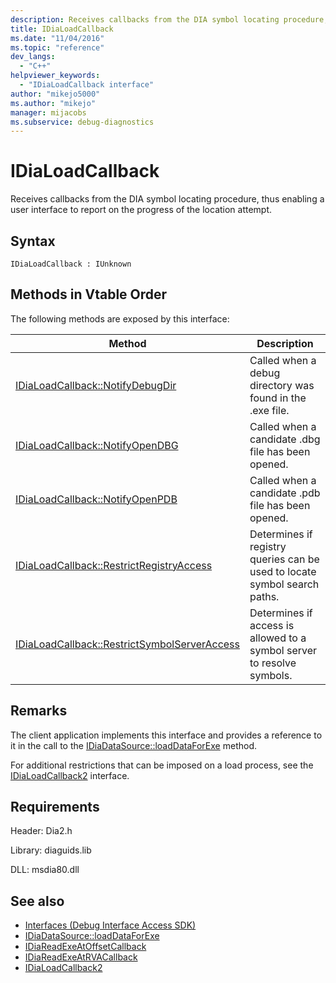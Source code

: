 ```yaml
---
description: Receives callbacks from the DIA symbol locating procedure, thus enabling a user interface to report on the progress of the location attempt.
title: IDiaLoadCallback
ms.date: "11/04/2016"
ms.topic: "reference"
dev_langs:
  - "C++"
helpviewer_keywords:
  - "IDiaLoadCallback interface"
author: "mikejo5000"
ms.author: "mikejo"
manager: mijacobs
ms.subservice: debug-diagnostics
---
```


# IDiaLoadCallback

Receives callbacks from the DIA symbol locating procedure, thus enabling a user interface to report on the progress of the location attempt.

## Syntax

`IDiaLoadCallback : IUnknown`

## Methods in Vtable Order

The following methods are exposed by this interface:

|Method|Description|
|------------|-----------------|
|[IDiaLoadCallback::NotifyDebugDir](../../debugger/debug-interface-access/idialoadcallback-notifydebugdir.md)|Called when a debug directory was found in the .exe file.|
|[IDiaLoadCallback::NotifyOpenDBG](../../debugger/debug-interface-access/idialoadcallback-notifyopendbg.md)|Called when a candidate .dbg file has been opened.|
|[IDiaLoadCallback::NotifyOpenPDB](../../debugger/debug-interface-access/idialoadcallback-notifyopenpdb.md)|Called when a candidate .pdb file has been opened.|
|[IDiaLoadCallback::RestrictRegistryAccess](../../debugger/debug-interface-access/idialoadcallback-restrictregistryaccess.md)|Determines if registry queries can be used to locate symbol search paths.|
|[IDiaLoadCallback::RestrictSymbolServerAccess](../../debugger/debug-interface-access/idialoadcallback-restrictsymbolserveraccess.md)|Determines if access is allowed to a symbol server to resolve symbols.|

## Remarks

The client application implements this interface and provides a reference to it in the call to the [IDiaDataSource::loadDataForExe](../../debugger/debug-interface-access/idiadatasource-loaddataforexe.md) method.

For additional restrictions that can be imposed on a load process, see the [IDiaLoadCallback2](../../debugger/debug-interface-access/idialoadcallback2.md) interface.

## Requirements

Header: Dia2.h

Library: diaguids.lib

DLL: msdia80.dll

## See also

- [Interfaces (Debug Interface Access SDK)](../../debugger/debug-interface-access/interfaces-debug-interface-access-sdk.md)
- [IDiaDataSource::loadDataForExe](../../debugger/debug-interface-access/idiadatasource-loaddataforexe.md)
- [IDiaReadExeAtOffsetCallback](../../debugger/debug-interface-access/idiareadexeatoffsetcallback.md)
- [IDiaReadExeAtRVACallback](../../debugger/debug-interface-access/idiareadexeatrvacallback.md)
- [IDiaLoadCallback2](../../debugger/debug-interface-access/idialoadcallback2.md)
